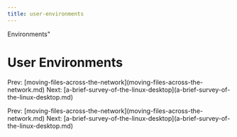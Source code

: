 ```yaml
---
title: user-environments
---
```


Environments\"

# User Environments

Prev:
\[moving-files-across-the-network](moving-files-across-the-network.md)
Next:
\[a-brief-survey-of-the-linux-desktop](a-brief-survey-of-the-linux-desktop.md)

Prev:
\[moving-files-across-the-network](moving-files-across-the-network.md)
Next:
\[a-brief-survey-of-the-linux-desktop](a-brief-survey-of-the-linux-desktop.md)
